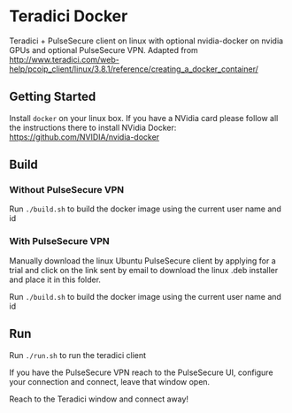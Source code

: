 # Teradici Docker
Teradici + PulseSecure client on linux with optional nvidia-docker on nvidia GPUs and optional PulseSecure VPN. Adapted from http://www.teradici.com/web-help/pcoip_client/linux/3.8.1/reference/creating_a_docker_container/

## Getting Started
Install `docker` on your linux box. If you have a NVidia card please follow all the instructions there to install NVidia Docker: https://github.com/NVIDIA/nvidia-docker

## Build
### Without PulseSecure VPN
Run `./build.sh` to build the docker image using the current user name and id

### With PulseSecure VPN
Manually download the linux Ubuntu PulseSecure client by applying for a trial and click on the link sent by email to download the linux .deb installer and place it in this folder.

Run `./build.sh` to build the docker image using the current user name and id

## Run
Run `./run.sh` to run the teradici client

If you have the PulseSecure VPN reach to the PulseSecure UI, configure your connection and connect, leave that window open.

Reach to the Teradici window and connect away!
